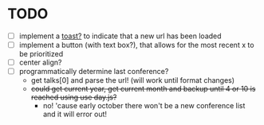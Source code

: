 
# TODO

- [ ] implement a [toast?](https://www.w3schools.com/bootstrap5/bootstrap_toast.php) to indicate that a new url has been loaded
- [ ] implement a button (with text box?), that allows for the most recent x to be prioritized
- [ ] center align?
- [ ] programmatically determine last conference?
  - get talks[0] and parse the url! (will work until format changes)
  - ~~could get current year, get current month and backup until 4 or 10 is reached using use day.js?~~
    - no! 'cause early october there won't be a new conference list and it will error out!